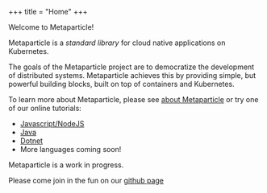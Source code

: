 +++
title = "Home"
+++

Welcome to Metaparticle!

Metaparticle is a _standard library_ for cloud native applications on Kubernetes.

The goals of the Metaparticle project are to democratize the development of distributed
systems. Metaparticle achieves this by providing simple, but powerful building blocks,
built on top of containers and Kubernetes.

To learn more about Metaparticle, please see [about Metaparticle](/about/)
or try one of our online tutorials:

   * [Javascript/NodeJS](tutorials/javascript/)
   * [Java](tutorials/java/)
   * [Dotnet](tutorials/dotnet/)
   * More languages coming soon!

Metaparticle is a work in progress.

Please come join in the fun on our [github page](https://github.com/metaparticle-io)
